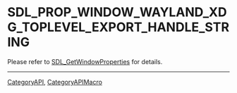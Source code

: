 # SDL_PROP_WINDOW_WAYLAND_XDG_TOPLEVEL_EXPORT_HANDLE_STRING

Please refer to [SDL_GetWindowProperties](SDL_GetWindowProperties) for details.

----
[CategoryAPI](CategoryAPI), [CategoryAPIMacro](CategoryAPIMacro)

